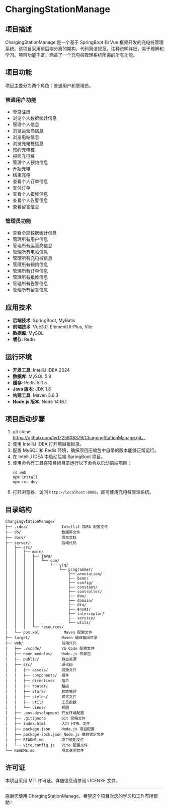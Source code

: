 # ChargingStationManage

## 项目描述
ChargingStationManage 是一个基于 SpringBoot 和 Vue 框架开发的充电桩管理系统。该项目采用前后端分离的架构，代码简洁规范，注释说明详细，易于理解和学习。项目功能丰富，涵盖了一个充电桩管理系统所需的所有功能。

## 项目功能
项目主要分为两个角色：普通用户和管理员。

### 普通用户功能
- 登录注册
- 浏览个人数据统计信息
- 管理个人信息
- 浏览运营商信息
- 浏览电站信息
- 浏览充电桩信息
- 预约充电桩
- 报修充电桩
- 管理个人预约信息
- 开始充电
- 结束充电
- 查看个人订单信息
- 支付订单
- 查看个人报修信息
- 查看个人告警信息
- 查看留言信息

### 管理员功能
- 查看全部数据统计信息
- 管理所有用户信息
- 管理所有运营商信息
- 管理所有电站信息
- 管理所有充电桩信息
- 管理所有预约信息
- 管理所有订单信息
- 管理所有报修信息
- 管理所有告警信息
- 管理所有留言信息

## 应用技术
- **后端技术**: SpringBoot, MyBatis
- **前端技术**: Vue3.0, ElementUI-Plus, Vite
- **数据库**: MySQL
- **缓存**: Redis

## 运行环境
- **开发工具**: IntelliJ IDEA 2024
- **数据库**: MySQL 5.8
- **缓存**: Redis 5.0.5
- **Java 版本**: JDK 1.8
- **构建工具**: Maven 3.6.3
- **Node.js 版本**: Node 14.16.1

## 项目启动步骤
1. git clone https://github.com/lw1725908379/ChargingStationManage.git。
2. 使用 IntelliJ IDEA 打开项目根目录。
3. 配置 MySQL 和 Redis 环境，确保项目压缩包中自带的版本能够正常运行。
4. 在 IntelliJ IDEA 中启动后端 SpringBoot 项目。
5. 使用命令行工具在项目根目录运行以下命令以启动前端项目：
   ```bash
   cd web
   npm install
   npm run dev
   ```
6. 打开浏览器，访问 `http://localhost:8080`，即可使用充电桩管理系统。

## 目录结构
```
ChargingStationManage/
├── .idea/               IntelliJ IDEA 配置文件
├── db/                  数据库文件
├── docs/                项目文档
├── server/              后端代码
│   ├── src/
│   │   ├── main/
│   │   │   ├── java/
│   │   │   │   └── com/
│   │   │   │       └── yjq/
│   │   │   │           └── programmer/
│   │   │   │               ├── annotation/
│   │   │   │               ├── bean/
│   │   │   │               ├── config/
│   │   │   │               ├── constant/
│   │   │   │               ├── controller/
│   │   │   │               ├── dao/
│   │   │   │               ├── domain/
│   │   │   │               ├── dto/
│   │   │   │               ├── enums/
│   │   │   │               ├── interceptor/
│   │   │   │               ├── service/
│   │   │   │               └── utils/
│   │   │   └── resources/
│   └── pom.xml           Maven 配置文件
├── target/              Maven 编译输出目录
├── web/                 前端代码
│   ├── .vscode/         VS Code 配置文件
│   ├── node_modules/    Node.js 依赖包
│   ├── public/          静态资源
│   ├── src/             源代码
│   │   ├── assets/      资源文件
│   │   ├── components/  组件
│   │   ├── directive/   指令
│   │   ├── router/      路由
│   │   ├── store/       状态管理
│   │   ├── styles/      样式文件
│   │   ├── util/        工具函数
│   │   └── views/       视图
│   ├── .env.development 开发环境配置
│   ├── .gitignore       Git 忽略文件
│   ├── index.html       入口 HTML 文件
│   ├── package.json     Node.js 项目配置
│   ├── package-lock.json Node.js 依赖锁定文件
│   ├── README.md        项目说明文件
│   └── vite.config.js   Vite 配置文件
└── README.md            项目说明文件
```



## 许可证
本项目采用 MIT 许可证。详细信息请参阅 LICENSE 文件。

---

感谢您使用 ChargingStationManage，希望这个项目对您的学习和工作有所帮助！
